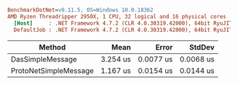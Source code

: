``` ini

BenchmarkDotNet=v0.11.5, OS=Windows 10.0.18362
AMD Ryzen Threadripper 2950X, 1 CPU, 32 logical and 16 physical cores
  [Host]     : .NET Framework 4.7.2 (CLR 4.0.30319.42000), 64bit RyuJIT-v4.8.4042.0
  DefaultJob : .NET Framework 4.7.2 (CLR 4.0.30319.42000), 64bit RyuJIT-v4.8.4042.0


```
|                Method |     Mean |     Error |    StdDev |
|---------------------- |---------:|----------:|----------:|
|      DasSimpleMessage | 3.254 us | 0.0077 us | 0.0068 us |
| ProtoNetSimpleMessage | 1.167 us | 0.0154 us | 0.0144 us |
